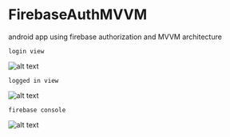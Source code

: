 # FirebaseAuthMVVM
android app using firebase authorization and MVVM architecture

```login view```  

![alt text](https://github.com/Pavan-kalyan-thota/FirebaseAuthMVVM/blob/master/Screenshot%20(19).png)  

```logged in view```

![alt text](https://github.com/Pavan-kalyan-thota/FirebaseAuthMVVM/blob/master/Screenshot%20(20).png)


```firebase console```

![alt text](https://github.com/Pavan-kalyan-thota/FirebaseAuthMVVM/blob/master/Screenshot%20(21).png)

